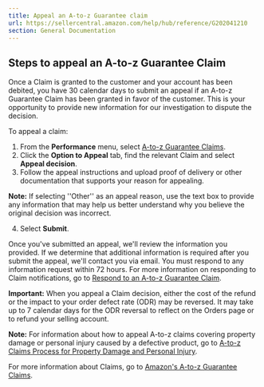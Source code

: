 ```yaml
---
title: Appeal an A-to-z Guarantee claim
url: https://sellercentral.amazon.com/help/hub/reference/G202041210
section: General Documentation
---
```


## Steps to appeal an A-to-z Guarantee Claim

Once a Claim is granted to the customer and your account has been debited, you
have 30 calendar days to submit an appeal if an A-to-z Guarantee Claim has
been granted in favor of the customer. This is your opportunity to provide new
information for our investigation to dispute the decision.

To appeal a claim:  

  1. From the **Performance** menu, select [A-to-z Guarantee Claims](/gp/guarantee-claims/home.html/).
  2. Click the **Option to Appeal** tab, find the relevant Claim and select **Appeal decision**.
  3. Follow the appeal instructions and upload proof of delivery or other documentation that supports your reason for appealing.

**Note:** If selecting ''Other'' as an appeal reason, use the text box to
provide any information that may help us better understand why you believe the
original decision was incorrect.

  4. Select **Submit**.

Once you've submitted an appeal, we'll review the information you provided. If
we determine that additional information is required after you submit the
appeal, we'll contact you via email. You must respond to any information
request within 72 hours. For more information on responding to Claim
notifications, go to [Respond to an A-to-z Guarantee Claim](/gp/help/G1781).

**Important:** When you appeal a Claim decision, either the cost of the refund
or the impact to your order defect rate (ODR) may be reversed. It may take up
to 7 calendar days for the ODR reversal to reflect on the Orders page or to
refund your selling account.

**Note:** For information about how to appeal A-to-z claims covering property
damage or personal injury caused by a defective product, go to [A-to-z Claims
Process for Property Damage and Personal Injury](/gp/help/GTY6NYZDFD5CENYH).

For more information about Claims, go to [Amazon's A-to-z Guarantee
Claims](/gp/help/G27951).


